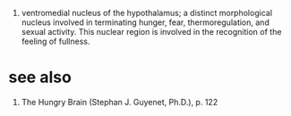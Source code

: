 1. ventromedial nucleus of the hypothalamus; a distinct morphological nucleus involved in terminating hunger, fear, thermoregulation, and sexual activity. This nuclear region is involved in the recognition of the feeling of fullness.

# see also
1. The Hungry Brain (Stephan J. Guyenet, Ph.D.), p. 122